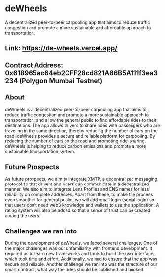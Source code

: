 # deWheels
A decentralized peer-to-peer carpooling app that aims to reduce traffic congestion and promote a more sustainable and affordable approach to transportation.

## Link: https://de-wheels.vercel.app/
## Contract Address: 0x618965ac64eb2CFF28cd821A66B5A111f3ea3234 (Polygon Mumbai Testnet)

## About
deWheels is a decentralized peer-to-peer carpooling app that aims to reduce traffic congestion and promote a more sustainable approach to transportation, and allow the general public to find affordable rides to their destinations. The app allows drivers to share rides with passengers who are traveling in the same direction, thereby reducing the number of cars on the road. deWheels provides a secure and reliable platform for carpooling. By reducing the number of cars on the road and promoting ride-sharing, deWheels is helping to reduce carbon emissions and promote a more sustainable transportation system.

## Future Prospects
As future prospects, we aim to integrate XMTP, a decentralized messaging protocol so that drivers and riders can communicate in a decentralized manner. We also aim to integrate Lens Profiles and ENS names for less reliability on complete addresses. Apart from these, to make the process even smoother for general public, we will add email login (social login) so that users don’t need web3 knowledge and wallets to use the application. A rating system will also be added so that a sense of trust can be created among the users.

## Challenges we ran into
During the development of deWheels, we faced several challenges. One of the major challenges was our unfamiliarity with frontend development. It required us to learn new frameworks and tools to build the user interface, which took time and effort. Additionally, we had to ensure that the app was secure and reliable. Another challenge we ran into was the structure of our smart contract, what way the rides should be published and booked.
